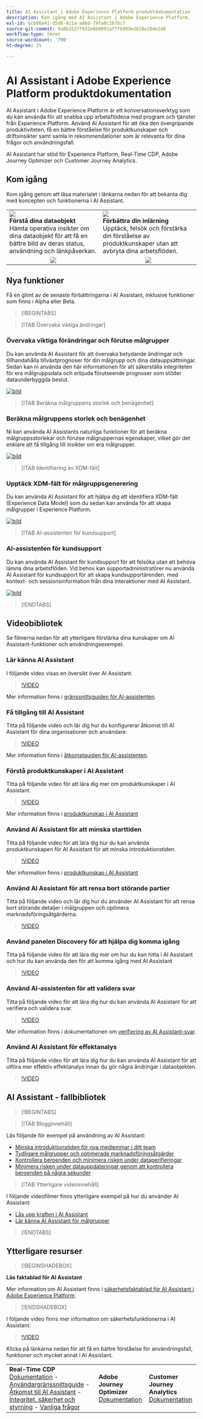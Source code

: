 ```yaml
---
title: AI Assistant i Adobe Experience Platform produktdokumentation
description: Kom igång med AI Assistant i Adobe Experience Platform.
exl-id: bcb86a41-d5d8-4c1a-a86d-79fa0c167bc7
source-git-commit: 9a8b1527f932e8b0091af7fb999ed638e28de2d0
workflow-type: tm+mt
source-wordcount: '790'
ht-degree: 1%

---
```


# AI Assistant i Adobe Experience Platform produktdokumentation

AI Assistant i Adobe Experience Platform är ett konversationsverktyg som du kan använda för att snabba upp arbetsflödena med program och tjänster från Experience Platform. Använd AI Assistant för att öka den övergripande produktiviteten, få en bättre förståelse för produktkunskaper och driftsinsikter samt samla in rekommendationer som är relevanta för dina frågor och användningsfall.

AI Assistant har stöd för Experience Platform, Real-Time CDP, Adobe Journey Optimizer och Customer Journey Analytics.

## Kom igång

Kom igång genom att läsa materialet i länkarna nedan för att bekanta dig med koncepten och funktionerna i AI Assistant.

<table style="table-layout:fixed">
  <tr style="border: 0;">
    <td>
    <a href="./home.md#operational-insights"><img src="./assets/landing/ai-get-started.png" style="width:" 100%;max-height: 100%"></a>
    <div><strong>Förstå dina dataobjekt</strong><br/>Hämta operativa insikter om dina dataobjekt för att få en bättre bild av deras status, användning och länkpåverkan.</div>
    </td>
    <td>
    <a href="./home.md#product-knowledge"><img src="./assets/landing/ai-audience.png" style="width:" 100%;max-height: 100%"></a>
    <div><strong>Förbättra din inlärning</strong><br/>Upptäck, felsök och förstärka din förståelse av produktkunskaper utan att avbryta dina arbetsflöden.</div>
    </td>
  </tr>
  <tr style="border: 0;">
    <td align="center"><a href="./home.md"><img src="../rtcdp/assets/do-not-localize/learn-more-button.svg"></a></td>
    <td align="center"><a href="./home.md#product-knowledge"><img src="../rtcdp/assets/do-not-localize/learn-more-button.svg"></a></td>
    </tr>
</table>


## Nya funktioner

Få en glimt av de senaste förbättringarna i AI Assistant, inklusive funktioner som finns i Alpha eller Beta.

>[!BEGINTABS]

>[!TAB Övervaka viktiga ändringar]

### Övervaka viktiga förändringar och förutse målgrupper

Du kan använda AI Assistant för att övervaka betydande ändringar och tillhandahålla tillväxtprognoser för din målgrupp och dina datauppsättningar. Sedan kan ni använda den här informationen för att säkerställa integriteten för era målgruppsdata och erbjuda förutseende prognoser som stöder dataunderbyggda beslut.

[![bild](../rtcdp/assets/do-not-localize/learn-more-button.svg)](./new-features/audience-forecasting.md)

>[!TAB Beräkna målgruppens storlek och benägenhet]

### Beräkna målgruppens storlek och benägenhet

Ni kan använda AI Assistants naturliga funktioner för att beräkna målgruppsstorlekar och förutse målgruppernas egenskaper, vilket gör det enklare att få tillgång till insikter om era målgrupper.

[![bild](../rtcdp/assets/do-not-localize/learn-more-button.svg)](./new-features/natural-language.md)

>[!TAB Identifiering av XDM-fält]

### Upptäck XDM-fält för målgruppsgenerering

Du kan använda AI Assistant för att hjälpa dig att identifiera XDM-fält (Experience Data Model) som du sedan kan använda för att skapa målgrupper i Experience Platform.

[![bild](../rtcdp/assets/do-not-localize/learn-more-button.svg)](./new-features/xdm-field-discovery.md)

>[!TAB AI-assistenten för kundsupport]

### AI-assistenten för kundsupport

Du kan använda AI Assistant för kundsupport för att felsöka utan att behöva lämna dina arbetsflöden. Vid behov kan supportadministratörer nu använda AI Assistant för kundsupport för att skapa kundsupportärenden, med kontext- och sessionsinformation från dina interaktioner med AI Assistant.

[![bild](../rtcdp/assets/do-not-localize/learn-more-button.svg)](./new-features/customer-support.md)

>[!ENDTABS]

## Videobibliotek

Se filmerna nedan för att ytterligare förstärka dina kunskaper om AI Assistant-funktioner och användningsexempel:

### Lär känna AI Assistant

I följande video visas en översikt över AI Assistant.

>[!VIDEO](https://video.tv.adobe.com/v/3429845?learn=on)

Mer information finns i [gränssnittsguiden för AI-assistenten](ui-guide.md).

### Få tillgång till AI Assistant

Titta på följande video och lär dig hur du konfigurerar åtkomst till AI Assistant för dina organisationer och användare.

>[!VIDEO](https://video.tv.adobe.com/v/3436470/?learn=on)

Mer information finns i [åtkomstguiden för AI-assistenten](access.md).

### Förstå produktkunskaper i AI Assistant

Titta på följande video för att lära dig mer om produktkunskaper i AI Assistant.

>[!VIDEO](https://video.tv.adobe.com/v/3441024?learn=on)

Mer information finns i [produktkunskap i AI Assistant](home.md#product-knowledge)

### Använd AI Assistant för att minska starttiden

Titta på följande video för att lära dig hur du kan använda produktkunskapen för AI Assistant för att minska introduktionstiden.

>[!VIDEO](https://video.tv.adobe.com/v/3438032/?learn=on)

Mer information finns i [produktkunskap i AI Assistant](home.md#product-knowledge)

### Använd AI Assistant för att rensa bort störande partier

Titta på följande video och lär dig hur du använder AI Assistant för att rensa bort störande detaljer i målgruppen och optimera marknadsföringsåtgärderna.

>[!VIDEO](https://video.tv.adobe.com/v/3435532?learn=on)

### Använd panelen Discovery för att hjälpa dig komma igång

Titta på följande video för att lära dig mer om hur du kan hitta i AI Assistant och hur du kan använda den för att komma igång med AI Assistant

>[!VIDEO](https://video.tv.adobe.com/v/3440962/?learn=on)

### Använd AI-assistenten för att validera svar

Titta på följande video för att lära dig hur du kan använda AI Assistant för att verifiera och validera svar.

>[!VIDEO](https://video.tv.adobe.com/v/3441738/?learn=on)

Mer information finns i dokumentationen om [verifiering av AI Assistant-svar](ui-guide.md#verify-operational-insights-responses).

### Använd AI Assistant för effektanalys

Titta på följande video för att lära dig hur du kan använda AI Assistant för att utföra mer effektiv effektanalys innan du gör några ändringar i dataobjekten.

>[!VIDEO](https://video.tv.adobe.com/v/3441680/?learn=on)

## AI Assistant - fallbibliotek

>[!BEGINTABS]

>[!TAB Blogginnehåll]

Läs följande för exempel på användning av AI Assistant:

* [Minska introduktionstiden för nya medlemmar i ditt team](https://experienceleaguecommunities.adobe.com/t5/adobe-experience-platform-blogs/onboard-new-team-members-in-less-than-half-the-time-with-ai/ba-p/706153)
* [Tydligare målgrupper och optimerade marknadsföringsåtgärder](https://experienceleaguecommunities.adobe.com/t5/adobe-experience-platform-blogs/ai-assistant-helps-optimize-marketing-operations-by-de/ba-p/696002)
* [Kontrollera beroenden och minimera risken under dataperifieringar](https://experienceleaguecommunities.adobe.com/t5/adobe-experience-platform-blogs/ai-assistant-minimizes-risk-during-data-updates-by-checking/ba-p/713364)
* [Minimera risken under datauppdateringar genom att kontrollera beroenden på några sekunder](https://experienceleaguecommunities.adobe.com/t5/adobe-experience-platform-blogs/ai-assistant-minimizes-risk-during-data-updates-by-checking/ba-p/713364)

>[!TAB Ytterligare videoinnehåll]

I följande videofilmer finns ytterligare exempel på hur du använder AI Assistant:

* [Lås upp kraften i AI Assistant](https://www.youtube.com/watch?v=J48CNmcV7wc)
* [Lär känna AI Assistant för målgrupper](https://www.youtube.com/live/DYsyii7ldck)

>[!ENDTABS]

## Ytterligare resurser

>[!BEGINSHADEBOX]

**Läs faktablad för AI Assistant**

Mer information om AI Assistant finns i [säkerhetsfaktablad för AI Assistant i Adobe Experience Platform](https://www.adobe.com/content/dam/cc/en/trust-center/ungated/whitepapers/experience-cloud/adobe-ai-assistant-in-aep-security-fact-sheet.pdf).

>[!ENDSHADEBOX]

I följande video finns mer information om säkerhetsfunktionerna i AI Assistant:

>[!VIDEO](https://video.tv.adobe.com/v/3441066/?learn=on)

Klicka på länkarna nedan för att få en bättre förståelse för användningsfall, funktioner och mycket annat i AI Assistant.

<table style="table-layout:fixed"><tr style="border: 0;">
<td><strong>Real-Time CDP</strong><br/>
<a href="./home.md" target="_blank">Dokumentation</a> - <a href="./ui-guide.md" target="_blank">Användargränssnittsguide</a> - <a href="./access.md" target="_blank">Åtkomst till AI Assistant</a> - <a href="./privacy.md" target="_blank">Integritet, säkerhet och styrning</a> - <a href="./faq.md" target="_blank">Vanliga frågor</a>
</td>
<td><strong>Adobe Journey Optimizer</strong><br/>
<a href="https://experienceleague.adobe.com/en/docs/journey-optimizer/using/get-started/ai-assistant" target="_blank">Dokumentation</a>
</td>
<td><strong>Customer Journey Analytics</strong><br/>
<a href="https://experienceleague.adobe.com/en/docs/analytics-platform/using/ai-assistant" target="_blank">Dokumentation</a>
</td>
</tr></table>
